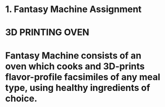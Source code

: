 # 1. Fantasy Machine Assignment  

# 3D PRINTING OVEN
# Fantasy Machine consists of an oven which cooks and 3D-prints flavor-profile facsimiles of any meal type, using healthy ingredients of choice.
